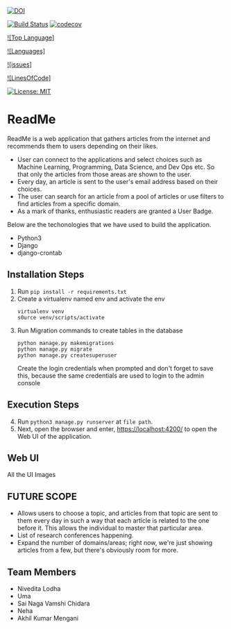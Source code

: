 

[![DOI](https://zenodo.org/badge/295188611.svg)](https://zenodo.org/badge/latestdoi/295188611)

[![Build Status](https://api.travis-ci.org/niveditalodha/ReadME.svg?branch=main)](https://app.travis-ci.com/github/niveditalodha/ReadME)
[![codecov](https://codecov.io/gh/niveditalodha/ReadME/branch/main/graph/badge.svg?token=b8a4f0af-7f5e-479e-85d0-0901703d4c3f)](https://codecov.io/gh/niveditalodha/ReadME)

[![Top Language]](https://img.shields.io/github/languages/top/niveditalodha/ReadME)

[![Languages]](https://img.shields.io/github/languages/count/niveditalodha/ReadME)

[![issues]](https://img.shields.io/github/issues/niveditalodha/ReadME)

[![LinesOfCode]](https://img.shields.io/tokei/lines/github/niveditalodha/ReadME)

[![License: MIT](https://img.shields.io/badge/License-MIT-yellow.svg)](https://opensource.org/licenses/MIT)





# ReadMe
ReadMe is a web application that gathers articles from the internet and recommends them to users depending on their likes.
- User can connect to the applications and select choices such as Machine Learning, Programming, Data Science, and Dev Ops etc. So that only the articles from those areas are shown to the user.
- Every day, an article is sent to the user's email address based on their choices.
- The user can search for an article from a pool of articles or use filters to find articles from a specific domain.
- As a mark of thanks, enthusiastic readers are granted a User Badge.

Below are the techonologies that we have used to build the application.
- Python3
- Django
- django-crontab


## Installation Steps 
1. Run `pip install -r requirements.txt`
2. Create a virtualenv named env and activate the env
	```
	virtualenv venv 
	s0urce venv/scripts/activate 
	```
3. Run Migration commands to create tables in the database
	```
	python manage.py makemigrations 
	python manage.py migrate
	python manage.py createsuperuser
	
	```
	Create the login credentials when prompted and don't forget to save this, because the same credentials are used to login to the admin console 

## Execution Steps 

4. Run `python3 manage.py runserver` at `file path`. 
5. Next, open the browser and enter, [https://localhost:4200/](localhost:4200/) to open the Web UI of the application.


## Web UI

All the UI Images


## FUTURE SCOPE

- Allows users to choose a topic, and articles from that topic are sent to them every day in such a way that each article is related to the one before it. This allows the individual to master that particular area.
- List of research conferences happening.
- Expand the number of domains/areas; right now, we're just showing articles from a few, but there's obviously room for more.




## Team Members

- Nivedita Lodha
- Uma
- Sai Naga Vamshi Chidara
- Neha
- Akhil Kumar Mengani
				

